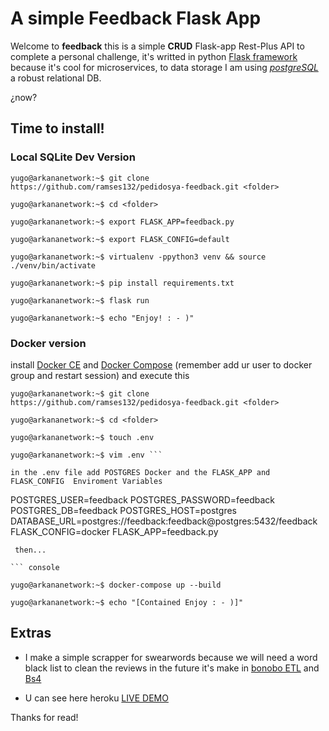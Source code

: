 # A simple Feedback Flask App

Welcome to **feedback** this is a simple **CRUD** Flask-app Rest-Plus API to complete a personal challenge, it's writted in python [Flask framework](http://flask.pocoo.org/ "Flask's official website") because it's cool for microservices, to data storage I am using [*postgreSQL*](https://www.postgresql.org/ "postgreSQL official website") a robust relational
DB.

¿now? 

## Time to install!

### Local SQLite Dev Version 

``` console
yugo@arkananetwork:~$ git clone https://github.com/ramses132/pedidosya-feedback.git <folder>

yugo@arkananetwork:~$ cd <folder>

yugo@arkananetwork:~$ export FLASK_APP=feedback.py

yugo@arkananetwork:~$ export FLASK_CONFIG=default

yugo@arkananetwork:~$ virtualenv -ppython3 venv && source ./venv/bin/activate

yugo@arkananetwork:~$ pip install requirements.txt

yugo@arkananetwork:~$ flask run

yugo@arkananetwork:~$ echo "Enjoy! : - )"
```

### Docker version
install [Docker CE](https://docs.docker.com/install/ "Docker official install guide") and [Docker Compose](https://docs.docker.com/compose/install/#install-compose "Docker Compose official install guide") (remember add ur user to docker group and restart session) and execute this

``` console
yugo@arkananetwork:~$ git clone https://github.com/ramses132/pedidosya-feedback.git <folder>

yugo@arkananetwork:~$ cd <folder>

yugo@arkananetwork:~$ touch .env

yugo@arkananetwork:~$ vim .env ```

in the .env file add POSTGRES Docker and the FLASK_APP and FLASK_CONFIG  Enviroment Variables
```
POSTGRES_USER=feedback
POSTGRES_PASSWORD=feedback
POSTGRES_DB=feedback
POSTGRES_HOST=postgres
DATABASE_URL=postgres://feedback:feedback@postgres:5432/feedback
FLASK_CONFIG=docker
FLASK_APP=feedback.py

```
 then...
 
``` console

yugo@arkananetwork:~$ docker-compose up --build

yugo@arkananetwork:~$ echo "[Contained Enjoy : - )]"

```

## Extras

- I make a simple scrapper for swearwords because we will need a word black list 
to clean the reviews in the future it's make in [bonobo ETL](https://www.bonobo-project.org/ "Bonobo Project Official Site") and [Bs4](https://www.crummy.com/software/BeautifulSoup/bs4/doc/ "BeautifulSoup Official Doc Site")

- U can see here heroku [LIVE DEMO](https://pedidosya-feedback.herokuapp.com/, "Heroku PedidosYa-Feedback deploy ")

Thanks for read! 
